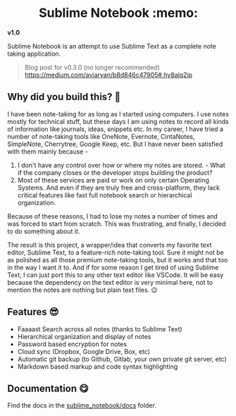 <h1 align="center">
	Sublime Notebook :memo:
</h1> 

**v1.0**

Sublime Notebook is an attempt to use Sublime Text as a complete note taking application.

> Blog post for v0.3.0 (no longer recommended) https://medium.com/aviaryan/b8d846c47905#.hy8alq2ip


## Why did you build this? :thinking:

I have been note-taking for as long as I started using computers. I use notes mostly for technical stuff, but these days I am using notes to record all kinds of information like journals, ideas, snippets etc. In my career, I have tried a number of note-taking tools like OneNote, Evernote, CintaNotes, SimpleNote, Cherrytree, Google Keep, etc. But I have never been satisfied with them mainly because - 

1. I don't have any control over how or where my notes are stored. - What if the company closes or the developer stops building the product?
2. Most of these services are paid or work on only certain Operating Systems. And even if they are truly free and cross-platform, they lack critical features like fast full notebook search or hierarchical organization.

Because of these reasons, I had to lose my notes a number of times and was forced to start from scratch. This was frustrating, and finally, I decided to do something about it.

The result is this project, a wrapper/idea that converts my favorite text editor, Sublime Text, to a feature-rich note-taking tool. Sure it might not be as polished as all those premium note-taking tools, but it works and that too in the way I want it to. And if for some reason I get tired of using Sublime Text, I can just port this to any other text editor like VSCode. It will be easy because the dependency on the text editor is very minimal here, not to mention the notes are nothing but plain text files. 😉


## Features :sunglasses:

* Faaaast Search across all notes (thanks to Sublime Text)
* Hierarchical organization and display of notes
* Password based encryption for notes
* Cloud sync (Dropbox, Google Drive, Box, etc)
* Automatic git backup (to Github, Gitlab, your own private git server, etc)
* Markdown based markup and code syntax highlighting


## Documentation :yum:

Find the docs in the [sublime_notebook/docs](sublime_notebook/docs/README.markdown) folder.
